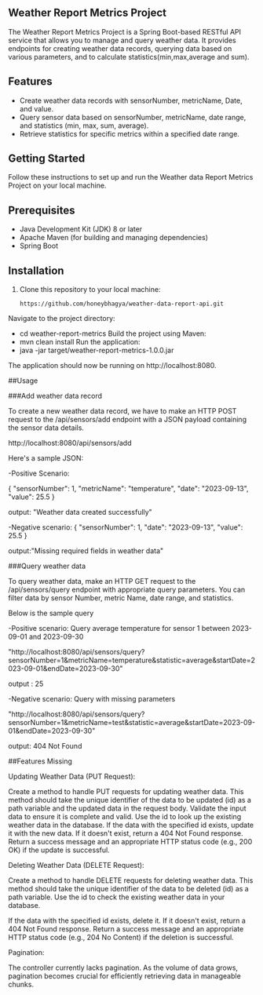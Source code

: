 ## Weather Report Metrics Project

The Weather Report Metrics Project is a Spring Boot-based RESTful API service that allows you to manage and query weather data. It provides endpoints for creating weather data records, querying data based on various parameters, and to calculate statistics(min,max,average and sum).

## Features

- Create weather data records with sensorNumber, metricName, Date, and value.
- Query sensor data based on sensorNumber, metricName, date range, and statistics (min, max, sum, average).
- Retrieve statistics for specific metrics within a specified date range.

## Getting Started

Follow these instructions to set up and run the Weather data Report Metrics Project on your local machine.

## Prerequisites

- Java Development Kit (JDK) 8 or later
- Apache Maven (for building and managing dependencies)
- Spring Boot

## Installation

1. Clone this repository to your local machine:

   ```shell
   https://github.com/honeybhagya/weather-data-report-api.git
Navigate to the project directory:
  - cd weather-report-metrics
  Build the project using Maven:
  - mvn clean install
  Run the application:
  - java -jar target/weather-report-metrics-1.0.0.jar

The application should now be running on http://localhost:8080.

##Usage

###Add weather data record

To create a new weather data record, we have to make an HTTP POST request to the /api/sensors/add endpoint with a JSON payload containing the sensor data details. 

http://localhost:8080/api/sensors/add

Here's a sample JSON:

-Positive Scenario:

{
  "sensorNumber": 1,
  "metricName": "temperature",
  "date": "2023-09-13",
  "value": 25.5
}

output: "Weather data created successfully"

 -Negative scenario:
{
  "sensorNumber": 1,
  "date": "2023-09-13",
  "value": 25.5
}

output:"Missing required fields in weather data"

###Query weather data

To query weather data, make an HTTP GET request to the /api/sensors/query endpoint with appropriate query parameters. You can filter data by sensor Number, metric Name, date range, and statistics.

Below is the sample query

 -Positive scenario: 
 Query average temperature for sensor 1 between 2023-09-01 and 2023-09-30

"http://localhost:8080/api/sensors/query?sensorNumber=1&metricName=temperature&statistic=average&startDate=2023-09-01&endDate=2023-09-30"

output : 25

 -Negative scenario:
Query with missing parameters 

"http://localhost:8080/api/sensors/query?sensorNumber=1&metricName=test&statistic=average&startDate=2023-09-01&endDate=2023-09-30"

output: 404 Not Found

##Features Missing

Updating Weather Data (PUT Request):

Create a method to handle PUT requests for updating weather data. This method should take the unique identifier of the data to be updated (id) as a path variable and the updated data in the request body.
Validate the input data to ensure it is complete and valid.
Use the id to look up the existing weather data in the database.
If the data with the specified id exists, update it with the new data. If it doesn't exist, return a 404 Not Found response.
Return a success message and an appropriate HTTP status code (e.g., 200 OK) if the update is successful.

Deleting Weather Data (DELETE Request):

Create a method to handle DELETE requests for deleting weather data. This method should take the unique identifier of the data to be deleted (id) as a path variable.
Use the id to check the existing weather data in your database.

If the data with the specified id exists, delete it. If it doesn't exist, return a 404 Not Found response.
Return a success message and an appropriate HTTP status code (e.g., 204 No Content) if the deletion is successful.

Pagination:

The controller currently lacks pagination. As the volume of data grows, pagination becomes crucial for efficiently retrieving data in manageable chunks. 
